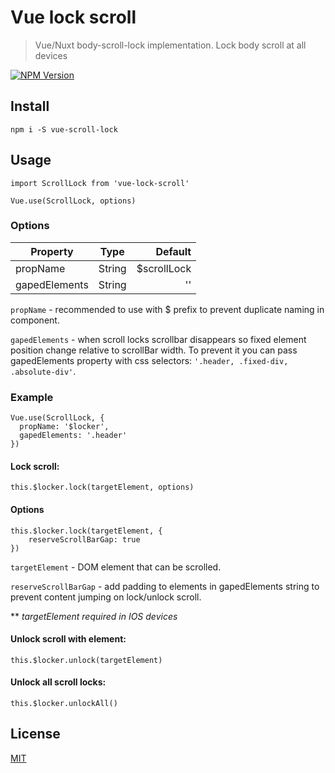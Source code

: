 # Vue lock scroll

> Vue/Nuxt body-scroll-lock implementation. Lock body scroll at all devices

[![NPM Version][npm-image]][npm-url]

## Install

```
npm i -S vue-scroll-lock
```

## Usage

```
import ScrollLock from 'vue-lock-scroll'

Vue.use(ScrollLock, options)
```
### Options
| Property        | Type           | Default  |
| ------------- |:-------------:| -----:|
| propName      | String | $scrollLock |
| gapedElements      | String      |   '' |
`propName` - recommended to use with $ prefix to prevent duplicate naming in component.

`gapedElements` - when scroll locks scrollbar 
disappears so fixed element position change relative to scrollBar width. To prevent it you can pass gapedElements property with css selectors: `'.header, .fixed-div, .absolute-div'`.

### Example
```
Vue.use(ScrollLock, {
  propName: '$locker',
  gapedElements: '.header'
})
```
#### Lock scroll:
```
this.$locker.lock(targetElement, options)
```

#### Options
```
this.$locker.lock(targetElement, {
    reserveScrollBarGap: true
})
```

`targetElement` - DOM element that can be scrolled.

`reserveScrollBarGap` - add padding to elements in gapedElements string to prevent content jumping on lock/unlock scroll.

** *targetElement required in IOS devices*

#### Unlock scroll with element:
```
this.$locker.unlock(targetElement)
```
#### Unlock all scroll locks:
```
this.$locker.unlockAll()
```
## License

[MIT](http://vjpr.mit-license.org)

[npm-image]: https://img.shields.io/npm/v/vue-lock-scroll.svg
[npm-url]: https://www.npmjs.com/package/vue-lock-scroll
